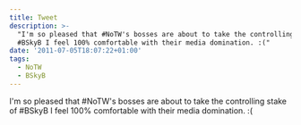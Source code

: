 ```yaml
---
title: Tweet
description: >-
  "I'm so pleased that #NoTW's bosses are about to take the controlling stake of
  #BSkyB I feel 100% comfortable with their media domination. :("
date: '2011-07-05T18:07:22+01:00'
tags:
  - NoTW
  - BSkyB
---
```

I'm so pleased that #NoTW's bosses are about to take the controlling stake of #BSkyB I feel 100% comfortable with their media domination. :(
